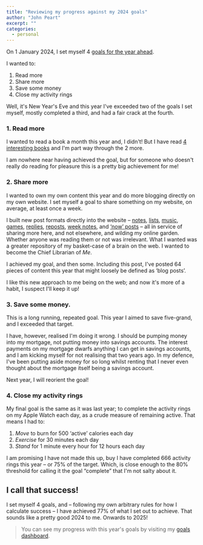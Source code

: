 ```yaml
---
title: "Reviewing my progress against my 2024 goals"
author: "John Peart"
excerpt: ""
categories:
  - personal
---
```


On 1 January 2024, I set myself 4 [goals for the year ahead](/goals/).

I wanted to:

1. Read more
2. Share more
3. Save some money
4. Close my activity rings

Well, it's New Year's Eve and this year I've exceeded two of the goals I set myself, mostly completed a third, and had a fair crack at the fourth.

### 1. Read more

I wanted to read a book a month this year and, I didn't! But I have read [4 interesting books](/list/1705760520/) and I'm part way through the 2 more.

I am nowhere near having achieved the goal, but for someone who doesn't really do reading for pleasure this is a pretty big achievement for me!

### 2. Share more

I wanted to own my own content this year and do more blogging directly on my own website. I set myself a goal to share something on my website, on average, at least once a week.

I built new post formats directly into the website – [notes](/notes), [lists](/lists), [music](/music), [games](/games), [replies](/replies), [reposts](reposts), [week notes](/weeknotes), and [‘now’ posts](/now) – all in service of sharing more here, and not elsewhere, and wilding my online garden. Whether anyone was reading them or not was irrelevant. What I wanted was a greater repository of my basket-case of a brain on the web. I wanted to become the Chief Librarian of *Me*. 

I achieved my goal, and then some. Including this post, I've posted 64 pieces of content this year that might loosely be defined as ‘blog posts’. 

I like this new approach to me being on the web; and now it's more of a habit, I suspect I'll keep it up!

### 3. Save some money.

This is a long running, repeated goal. This year I aimed to save five-grand, and I exceeded that target.

I have, however, realised I'm doing it wrong. I should be pumping money into my mortgage, not putting money into savings accounts. The interest payments on my mortgage dwarfs anything I can get in savings accounts, and I am kicking myself for not realising that two years ago. In my defence, I've been putting aside money for so long whilst renting that I never even thought about the mortgage itself being a savings account. 

Next year, I will reorient the goal!

### 4. Close my activity rings

My final goal is the same as it was last year; to complete the activity rings on my Apple Watch each day, as a crude measure of remaining active. That means I had to:

1. *Move* to burn for 500 ‘active’ calories each day
2. *Exercise* for 30 minutes each day
3. *Stand* for 1 minute every hour for 12 hours each day

I am promising I have not made this up, buy I have completed 666 activity rings this year – or 75% of the target. Which, is close enough to the 80% threshold for calling it the goal “complete” that I'm not salty about it. 

## I call that success!

I set myself 4 goals, and – following my own arbitrary rules for how I calculate success – I have achieved 77% of what I set out to achieve. That sounds like a pretty good 2024 to me. Onwards to 2025!

> You can see my progress with this year's goals by visiting my [goals dashboard](/goals/).
